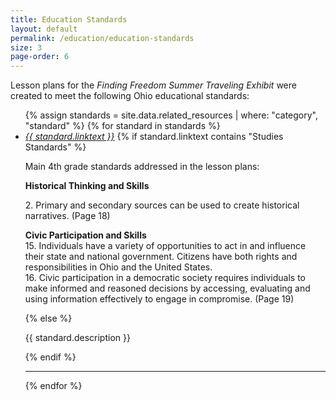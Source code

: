 ```yaml
---
title: Education Standards
layout: default
permalink: /education/education-standards
size: 3
page-order: 6
---
```


Lesson plans for the *Finding Freedom Summer Traveling Exhibit* were created to meet the following Ohio educational standards:


<ul class="list-unstyled">
    {% assign standards = site.data.related_resources | where: "category", "standard" %}
    {% for standard in standards %}
    <li class="mt-4 pb-2">
        <a href="{{ standard.url }}" target="_blank" class="h2"><i>{{ standard.linktext }}</i></a>
        {% if standard.linktext contains "Studies Standards" %}
        <p>Main 4th grade standards addressed in the lesson plans:</p>
            <div class="ps-5"><b>Historical Thinking and Skills</b>
            <p>2. Primary and secondary sources can be used to create historical narratives. (Page 18)</p>
            <p><b>Civic Participation and Skills</b><br />15. Individuals have a variety of opportunities to act in and influence their state and national government. Citizens have both rights and responsibilities in Ohio and the United States.<br />16. Civic participation in a democratic society requires individuals to make informed and reasoned decisions by accessing, evaluating and using information effectively to engage in compromise. (Page 19)</p>
            </div>
        {% else %}
        <p>{{ standard.description }}</p>
        {% endif %}
    </li>
    <hr>
    {% endfor %}
</ul>